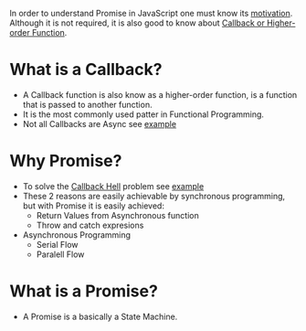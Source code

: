 In order to understand Promise in JavaScript one must know its [motivation](https://www.promisejs.org/). Although it is not required, it is also good to know about [Callback or Higher-order Function](http://javascriptissexy.com/understand-javascript-callback-functions-and-use-them/).

# What is a Callback?
- A Callback function is also know as a higher-order function, is a function that is passed to another function.
- It is the most commonly used patter in Functional Programming.
- Not all Callbacks are Async see [example](examples/1-callback.js)

# Why Promise?
- To solve the [Callback Hell](http://callbackhell.com/) problem see [example](examples/2-callback-hell.js)
- These 2 reasons are easily achievable by synchronous programming, but with Promise it is easily achieved:
    + Return Values from Asynchronous function
    + Throw and catch expresions
- Asynchronous Programming
    + Serial Flow
    + Paralell Flow

# What is a Promise?
- A Promise is a basically a State Machine.

